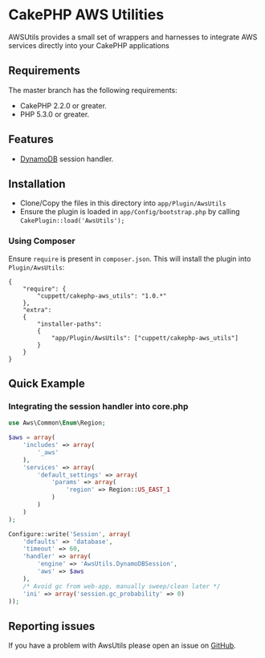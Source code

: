 # CakePHP AWS Utilities

AWSUtils provides a small set of wrappers and harnesses to integrate AWS services directly into
your CakePHP applications

## Requirements

The master branch has the following requirements:

* CakePHP 2.2.0 or greater.
* PHP 5.3.0 or greater.

## Features

* [DynamoDB][dynamodb] session handler.

## Installation

* Clone/Copy the files in this directory into `app/Plugin/AwsUtils`
* Ensure the plugin is loaded in `app/Config/bootstrap.php` by calling `CakePlugin::load('AwsUtils');`

### Using Composer

Ensure `require` is present in `composer.json`. This will install the plugin into `Plugin/AwsUtils`:

```
{
    "require": {
        "cuppett/cakephp-aws_utils": "1.0.*"
    },
    "extra":
	{
	    "installer-paths":
	    {
	        "app/Plugin/AwsUtils": ["cuppett/cakephp-aws_utils"]
	    }
	}       
}
```

## Quick Example

### Integrating the session handler into core.php

```php
use Aws\Common\Enum\Region;

$aws = array(
    'includes' => array(
        '_aws'
    ),
    'services' => array(
        'default_settings' => array(
            'params' => array(
                'region' => Region::US_EAST_1
            )
        )
    )
);

Configure::write('Session', array(
    'defaults' => 'database',
    'timeout' => 60,
    'handler' => array(
        'engine' => 'AwsUtils.DynamoDBSession',
        'aws' => $aws
    ),
    /* Avoid gc from web-app, manually sweep/clean later */
    'ini' => array('session.gc_probability' => 0)
));
```

## Reporting issues

If you have a problem with AwsUtils please open an issue on [GitHub][issues].

[dynamodb]: http://aws.amazon.com/dynamodb/
[issues]: https://github.com/cuppett/cakephp-aws_utils/issues
